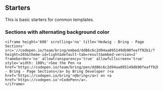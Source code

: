 ## Starters

This is basic starters for common templates.


### Sections with alternating background color

```html|span-6,noSource
<iframe height='600' scrolling='no' title='Hedwig - Bring - Page Sections' src='//codepen.io/team/bring/embed/dd86c6c2d94aa895149db90feaff92b1/?height=265&theme-id=light&default-tab=result&embed-version=2' frameborder='no' allowtransparency='true' allowfullscreen='true' style='width: 100%;'>See the Pen <a href='https://codepen.io/team/bring/pen/dd86c6c2d94aa895149db90feaff92b1/'>Hedwig - Bring - Page Sections</a> by Bring Developer (<a href='https://codepen.io/bring'>@bring</a>) on <a href='https://codepen.io'>CodePen</a>.
</iframe>
```
